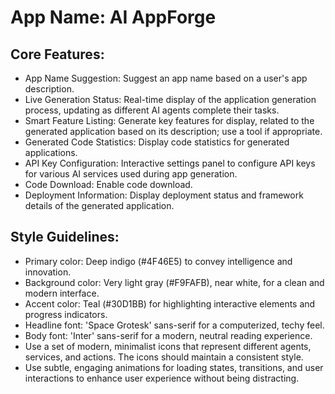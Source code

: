 # **App Name**: AI AppForge

## Core Features:

- App Name Suggestion: Suggest an app name based on a user's app description.
- Live Generation Status: Real-time display of the application generation process, updating as different AI agents complete their tasks.
- Smart Feature Listing: Generate key features for display, related to the generated application based on its description; use a tool if appropriate.
- Generated Code Statistics: Display code statistics for generated applications.
- API Key Configuration: Interactive settings panel to configure API keys for various AI services used during app generation.
- Code Download: Enable code download.
- Deployment Information: Display deployment status and framework details of the generated application.

## Style Guidelines:

- Primary color: Deep indigo (#4F46E5) to convey intelligence and innovation.
- Background color: Very light gray (#F9FAFB), near white, for a clean and modern interface.
- Accent color: Teal (#30D1BB) for highlighting interactive elements and progress indicators.
- Headline font: 'Space Grotesk' sans-serif for a computerized, techy feel.
- Body font: 'Inter' sans-serif for a modern, neutral reading experience.
- Use a set of modern, minimalist icons that represent different agents, services, and actions. The icons should maintain a consistent style.
- Use subtle, engaging animations for loading states, transitions, and user interactions to enhance user experience without being distracting.